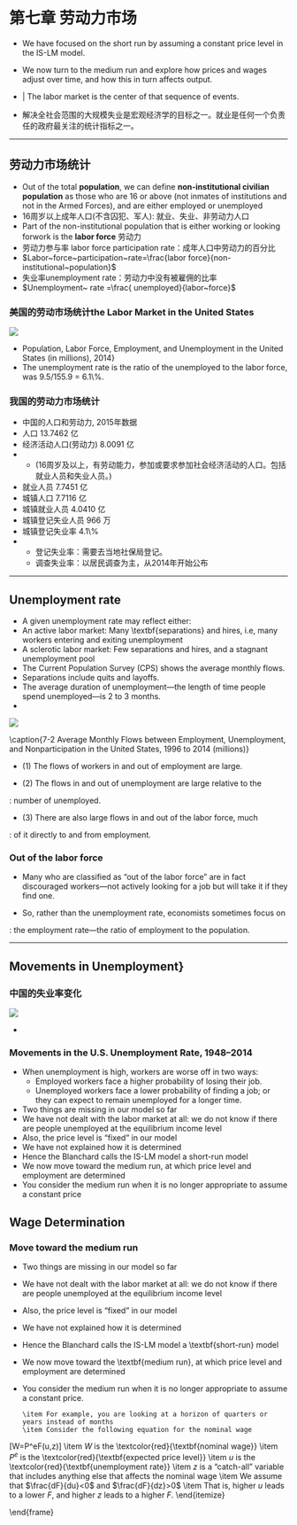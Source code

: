 # 第七章 劳动力市场

-   We have focused on the short run by assuming a constant price level in the IS-LM model.
-   We now turn to the medium run and explore how prices and wages adjust over time, and how this in turn affects output.
-   | The labor market is the center of that sequence of events.

-   解决全社会范围的大规模失业是宏观经济学的目标之一。就业是任何一个负责任的政府最关注的统计指标之一。

------------------------------------------------------------------------

## 劳动力市场统计

-   Out of the total **population**, we can define **non-institutional civilian population** as those who are 16 or above (not inmates of institutions and not in the Armed Forces), and are either employed or unemployed
-   16周岁以上成年人口(不含囚犯、军人): 就业、失业、非劳动力人口
-   Part of the non-institutional population that is either working or looking forwork is the **labor force** 劳动力
-   劳动力参与率 labor force participation rate：成年人口中劳动力的百分比
-   $Labor~force~participation~rate=\frac{labor force}{non-institutional~population}$
-   失业率unemployment rate：劳动力中没有被雇佣的比率
-   $Unemployment~ rate =\frac{ unemployed}{labor~force}$

### 美国的劳动市场统计the Labor Market in the United States

![](/figures/b0701.png)

-   Population, Labor Force, Employment, and Unemployment in the United States (in millions), 2014}
-   The unemployment rate is the ratio of the unemployed to the labor force, was 9.5/155.9 = 6.1\\%.

### 我国的劳动力市场统计

-   中国的人口和劳动力, 2015年数据
-   人口 13.7462 亿
-   经济活动人口(劳动力) 8.0091 亿
-   -   (16周岁及以上，有劳动能力，参加或要求参加社会经济活动的人口。包括就业人员和失业人员。)
-   就业人员 7.7451 亿
-   城镇人口 7.7116 亿
-   城镇就业人员 4.0410 亿
-   城镇登记失业人员 966 万
-   城镇登记失业率 4.1\\%
-   -   登记失业率：需要去当地社保局登记。
    -   调查失业率：以居民调查为主，从2014年开始公布

------------------------------------------------------------------------

## Unemployment rate

-   A given unemployment rate may reflect either:
-   An active labor market: Many \\textbf{separations} and hires, i.e, many workers entering and exiting unemployment
-   A sclerotic labor market: Few separations and hires, and a stagnant unemployment pool
-   The Current Population Survey (CPS) shows the average monthly flows.
-   Separations include quits and layoffs.
-   The average duration of unemployment—the length of time people spend unemployed—is 2 to 3 months.
-   ​

![](/figures/b0702.png)

\\caption{7-2 Average Monthly Flows between Employment, Unemployment, and Nonparticipation in the United States, 1996 to 2014 (millions)}

-   (1) The flows of workers in and out of employment are large.

-   (2) The flows in and out of unemployment are large relative to the

:   number of unemployed.

- (3) There are also large flows in and out of the labor force, much

:   of it directly to and from employment.

### Out of the labor force

-   Many who are classified as “out of the labor force” are in fact discouraged workers—not actively looking for a job but will take it if they find one.

-   So, rather than the unemployment rate, economists sometimes focus on

:   the employment rate—the ratio of employment to the population.

------------------------------------------------------------------------

## Movements in Unemployment}

### 中国的失业率变化

![](/figures/b06unemploy.png)

-   ​

### Movements in the U.S. Unemployment Rate, 1948–2014

  

- When unemployment is high, workers are worse off in two ways:
  - Employed workers face a higher probability of losing their job.
  - Unemployed workers face a lower probability of finding a job; or they can expect to remain unemployed for a longer time.
- Two things are missing in our model so far
- We have not dealt with the labor market at all: we do not know if there are people unemployed at the equilibrium income level
- Also, the price level is “fixed” in our model
- We have not explained how it is determined
- Hence the Blanchard calls the IS-LM model a short-run model
- We now move toward the medium run, at which price level and employment are determined
- You consider the medium run when it is no longer appropriate to assume a constant price

## Wage Determination

### Move toward the medium run

-  Two things are missing in our model so far
-   We have not dealt with the labor market at all: we do not know if there are people unemployed at the equilibrium income level
-   Also, the price level is “fixed” in our model
-   We have not explained how it is determined
-   Hence the Blanchard calls the IS-LM model a \textbf{short-run} model
-   We now move toward the \textbf{medium run}, at which price level and  employment are determined
- You consider the medium run when it is no longer appropriate to assume a constant price.

      \item For example, you are looking at a horizon of quarters or years instead of months
      \item Consider the following equation for the nominal wage
\[W=P^eF(u,z)\]
      \item $W$ is the \textcolor{red}{\textbf{nominal wage}}
      \item $P^e$ is the \textcolor{red}{\textbf{expected price level}}
      \item $u$ is the \textcolor{red}{\textbf{unemployment rate}}
      \item $z$ is a “catch-all” variable that includes anything else that affects the
nominal wage
      \item We assume that $\frac{dF}{du}<0$ and $\frac{dF}{dz}>0$
      \item That is, higher $u$ leads to a lower $F$, and higher $z$ leads to a higher $F$.
    \end{itemize} 

\end{frame}
